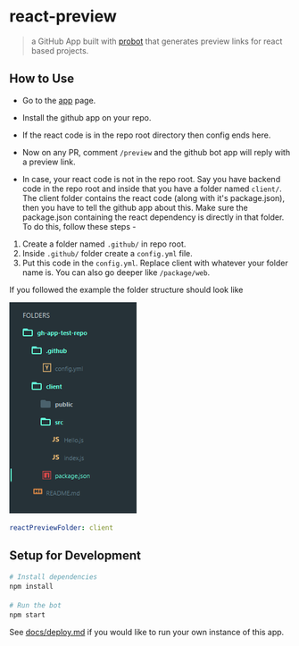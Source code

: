 # react-preview

> a GitHub App built with [probot](https://github.com/probot/probot) that generates preview links for react based projects.

## How to Use

* Go to the [app](https://github.com/apps/react-preview) page.
* Install the github app on your repo.
* If the react code is in the repo root directory then config ends here.
* Now on any PR, comment `/preview` and the github bot app will reply with a preview link.

* In case, your react code is not in the repo root. Say you have backend code in the repo root and inside that you have a folder named `client/`. The client folder contains the react code (along with it's package.json), then you have to tell the github app about this. Make sure the package.json containing the react dependency is directly in that folder. To do this, follow these steps -

1. Create a folder named `.github/` in repo root.
1. Inside `.github/` folder create a `config.yml` file.
1. Put this code in the `config.yml`. Replace client with whatever your folder name is. You can also go deeper like `/package/web`.

If you followed the example the folder structure should look like

![Folder Structure of Repo with react-preview installed](assets/folder-structure.png?raw=true)

```yml
reactPreviewFolder: client
```

## Setup for Development

```sh
# Install dependencies
npm install

# Run the bot
npm start
```

See [docs/deploy.md](docs/deploy.md) if you would like to run your own instance of this app.
